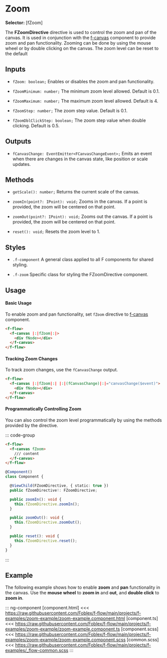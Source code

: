 ﻿# Zoom

**Selector:** [fZoom]

The **FZoomDirective** directive is used to control the zoom and pan of the canvas. It is used in conjunction with the [f-canvas](f-canvas-component) component to provide zoom and pan functionality. Zooming can be done by using the mouse wheel or by double clicking on the canvas. The zoom level can be reset to the default

## Inputs

- `fZoom: boolean;` Enables or disables the zoom and pan functionality.

- `fZoomMinimum: number;` The minimum zoom level allowed. Default is 0.1.

- `fZoomMaximum: number;` The maximum zoom level allowed. Default is 4.

- `fZoomStep: number;` The zoom step value. Default is 0.1.

- `fZoomDblClickStep: boolean;` The zoom step value when double clicking. Default is 0.5.

## Outputs

- `fCanvasChange: EventEmitter<FCanvasChangeEvent>;` Emits an event when there are changes in the canvas state, like position or scale updates.

## Methods

- `getScale(): number;` Returns the current scale of the canvas.

- `zoomIn(point?: IPoint): void;` Zooms in the canvas. If a point is provided, the zoom will be centered on that point.

- `zoomOut(point?: IPoint): void;` Zooms out the canvas. If a point is provided, the zoom will be centered on that point.

- `reset(): void;` Resets the zoom level to 1.

## Styles

- `.f-component` A general class applied to all F components for shared styling.

- `.f-zoom` Specific class for styling the FZoomDirective component.

## Usage

#### Basic Usage

To enable zoom and pan functionality, set `fZoom` directive to [f-canvas](f-canvas-component) component.

```html
<f-flow>
  <f-canvas |:|fZoom|:|>
    <div fNode></div>
  </f-canvas>
</f-flow>
```

#### Tracking Zoom Changes

To track zoom changes, use the `fCanvasChange` output.

```html
<f-flow>
  <f-canvas |:|fZoom|:| |:|(fCanvasChange)|:|="canvasChange($event)">
    <div fNode></div>
  </f-canvas>
</f-flow>
```

#### Programmatically Controlling Zoom

You can also control the zoom level programmatically by using the methods provided by the directive.

::: code-group
```html 
<f-flow>
  <f-canvas fZoom>
    /// content
  </f-canvas>
</f-flow>
```

```ts  
@Component()
class Component {

  @ViewChild(FZoomDirective, { static: true })
  public fZoomDirective!: FZoomDirective;

  public zoomIn(): void {
    this.fZoomDirective.zoomIn();
  }

  public zoomOut(): void {
    this.fZoomDirective.zoomOut();
  }

  public reset(): void {
    this.fZoomDirective.reset();
  }
}
```
:::

## Example

The following example shows how to enable **zoom** and **pan** functionality in the canvas. Use the **mouse wheel** to **zoom in** and **out**, and **double click** to **zoom in**.

::: ng-component <zoom-example></zoom-example>
[component.html] <<< https://raw.githubusercontent.com/Foblex/f-flow/main/projects/f-examples/zoom-example/zoom-example.component.html
[component.ts] <<< https://raw.githubusercontent.com/Foblex/f-flow/main/projects/f-examples/zoom-example/zoom-example.component.ts
[component.scss] <<< https://raw.githubusercontent.com/Foblex/f-flow/main/projects/f-examples/zoom-example/zoom-example.component.scss
[common.scss] <<< https://raw.githubusercontent.com/Foblex/f-flow/main/projects/f-examples/_flow-common.scss
:::
